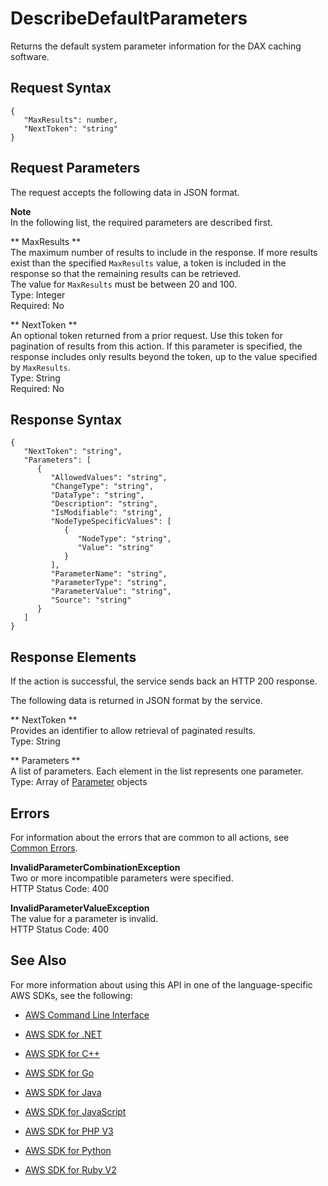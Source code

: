 # DescribeDefaultParameters<a name="API_dax_DescribeDefaultParameters"></a>

Returns the default system parameter information for the DAX caching software\.

## Request Syntax<a name="API_dax_DescribeDefaultParameters_RequestSyntax"></a>

```
{
   "MaxResults": number,
   "NextToken": "string"
}
```

## Request Parameters<a name="API_dax_DescribeDefaultParameters_RequestParameters"></a>

The request accepts the following data in JSON format\.

**Note**  
In the following list, the required parameters are described first\.

 ** MaxResults **   
The maximum number of results to include in the response\. If more results exist than the specified `MaxResults` value, a token is included in the response so that the remaining results can be retrieved\.  
The value for `MaxResults` must be between 20 and 100\.  
Type: Integer  
Required: No

 ** NextToken **   
An optional token returned from a prior request\. Use this token for pagination of results from this action\. If this parameter is specified, the response includes only results beyond the token, up to the value specified by `MaxResults`\.  
Type: String  
Required: No

## Response Syntax<a name="API_dax_DescribeDefaultParameters_ResponseSyntax"></a>

```
{
   "NextToken": "string",
   "Parameters": [ 
      { 
         "AllowedValues": "string",
         "ChangeType": "string",
         "DataType": "string",
         "Description": "string",
         "IsModifiable": "string",
         "NodeTypeSpecificValues": [ 
            { 
               "NodeType": "string",
               "Value": "string"
            }
         ],
         "ParameterName": "string",
         "ParameterType": "string",
         "ParameterValue": "string",
         "Source": "string"
      }
   ]
}
```

## Response Elements<a name="API_dax_DescribeDefaultParameters_ResponseElements"></a>

If the action is successful, the service sends back an HTTP 200 response\.

The following data is returned in JSON format by the service\.

 ** NextToken **   
Provides an identifier to allow retrieval of paginated results\.  
Type: String

 ** Parameters **   
A list of parameters\. Each element in the list represents one parameter\.  
Type: Array of [Parameter](API_dax_Parameter.md) objects

## Errors<a name="API_dax_DescribeDefaultParameters_Errors"></a>

For information about the errors that are common to all actions, see [Common Errors](CommonErrors.md)\.

 **InvalidParameterCombinationException**   
Two or more incompatible parameters were specified\.  
HTTP Status Code: 400

 **InvalidParameterValueException**   
The value for a parameter is invalid\.  
HTTP Status Code: 400

## See Also<a name="API_dax_DescribeDefaultParameters_SeeAlso"></a>

For more information about using this API in one of the language\-specific AWS SDKs, see the following:

+  [AWS Command Line Interface](http://docs.aws.amazon.com/goto/aws-cli/dax-2017-04-19/DescribeDefaultParameters) 

+  [AWS SDK for \.NET](http://docs.aws.amazon.com/goto/DotNetSDKV3/dax-2017-04-19/DescribeDefaultParameters) 

+  [AWS SDK for C\+\+](http://docs.aws.amazon.com/goto/SdkForCpp/dax-2017-04-19/DescribeDefaultParameters) 

+  [AWS SDK for Go](http://docs.aws.amazon.com/goto/SdkForGoV1/dax-2017-04-19/DescribeDefaultParameters) 

+  [AWS SDK for Java](http://docs.aws.amazon.com/goto/SdkForJava/dax-2017-04-19/DescribeDefaultParameters) 

+  [AWS SDK for JavaScript](http://docs.aws.amazon.com/goto/AWSJavaScriptSDK/dax-2017-04-19/DescribeDefaultParameters) 

+  [AWS SDK for PHP V3](http://docs.aws.amazon.com/goto/SdkForPHPV3/dax-2017-04-19/DescribeDefaultParameters) 

+  [AWS SDK for Python](http://docs.aws.amazon.com/goto/boto3/dax-2017-04-19/DescribeDefaultParameters) 

+  [AWS SDK for Ruby V2](http://docs.aws.amazon.com/goto/SdkForRubyV2/dax-2017-04-19/DescribeDefaultParameters) 